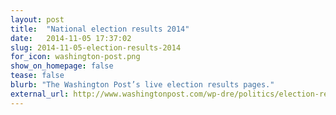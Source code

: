 ```yaml
---
layout: post
title:  "National election results 2014"
date:   2014-11-05 17:37:02
slug: 2014-11-05-election-results-2014
for_icon: washington-post.png
show_on_homepage: false
tease: false
blurb: "The Washington Post’s live election results pages."
external_url: http://www.washingtonpost.com/wp-dre/politics/election-results-2014
---
```


